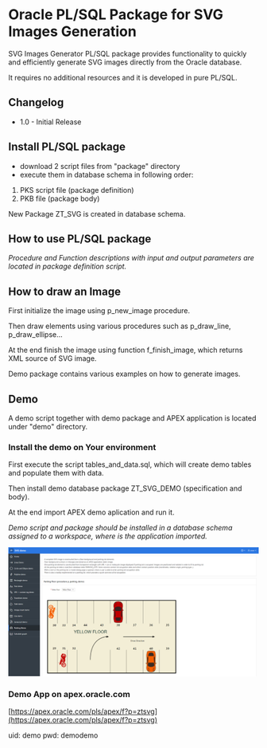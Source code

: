 # Oracle PL/SQL Package for SVG Images Generation
SVG Images Generator PL/SQL package provides functionality to quickly and efficiently generate SVG images directly from the Oracle database.

It requires no additional resources and it is developed in pure PL/SQL.

## Changelog
- 1.0 - Initial Release

## Install PL/SQL package
- download 2 script files from "package" directory 
- execute them in database schema in following order:
1. PKS script file (package definition)
2. PKB file (package body)

New Package ZT_SVG is created in database schema.

## How to use PL/SQL package
*Procedure and Function descriptions with input and output parameters are located in package definition script.*

## How to draw an Image
First initialize the image using p_new_image procedure.

Then draw elements using various procedures such as p_draw_line, p_draw_ellipse...

At the end finish the image using function f_finish_image, which returns XML source of SVG image.

Demo package contains various examples on how to generate images.

## Demo
A demo script together with demo package and APEX application is located under "demo" directory.

### Install the demo on Your environment
First execute the script tables_and_data.sql, which will create demo tables and populate them with data.

Then install demo database package ZT_SVG_DEMO (specification and body).

At the end import APEX demo aplication and run it.

*Demo script and package should be installed in a database schema assigned to a workspace, where is the application imported.* 

![demo/demo_01.png](demo/demo_01.png)

### Demo App on apex.oracle.com
[https://apex.oracle.com/pls/apex/f?p=ztsvg](https://apex.oracle.com/pls/apex/f?p=ztsvg)

uid: demo
pwd: demodemo